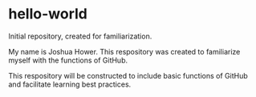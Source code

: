 # hello-world
Initial repository, created for familiarization. 

My name is Joshua Hower.
This respository was created to familiarize myself with the functions of GitHub.

This respository will be constructed to include basic functions of GitHub and facilitate learning best practices.
